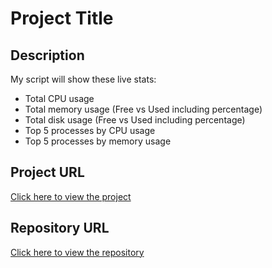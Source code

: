 # Project Title

## Description
My script will show these live stats:
- Total CPU usage
- Total memory usage (Free vs Used including percentage)
- Total disk usage (Free vs Used including percentage)
- Top 5 processes by CPU usage
- Top 5 processes by memory usage

## Project URL
[Click here to view the project](https://roadmap.sh/projects/server-stats)

## Repository URL
[Click here to view the repository](https://github.com/noneofbussines888/myfirstproject)

